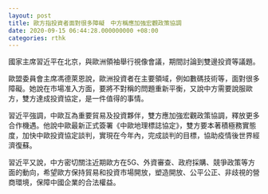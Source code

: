 ```yaml
---
layout: post
title: 歐方指投資者面對很多障礙　中方稱應加強宏觀政策協調
date: 2020-09-15 06:44:28.000000000 +08:00
categories: rthk
---
```


國家主席習近平在北京，與歐洲領袖舉行視像會議，期間討論到雙邊投資等議題。

歐盟委員會主席馮德萊恩說，歐洲投資者在主要領域，例如數碼技術等，面對很多障礙。她說在市場准入方面，要將不對稱的問題重新平衡，又說中方需要說服歐方，雙方達成投資協定，是一件值得的事情。

習近平強調，中歐互為重要貿易及投資夥伴，雙方應加強宏觀政策協調，釋放更多合作機遇。他說中歐最新正式簽署《中歐地理標誌協定》，雙方要本著積極務實態度，加快中歐投資協定談判，實現在今年內，完成談判的目標，協助疫情後世界經濟復蘇。

習近平又說，中方密切關注近期歐方在5G、外資審查、政府採購、競爭政策等方面的動向，希望歐方保持貿易和投資市場開放，塑造開放、公平公正、非歧視的營商環境，保障中國企業的合法權益。
